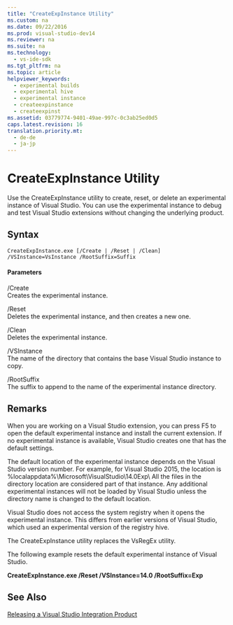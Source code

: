 ```yaml
---
title: "CreateExpInstance Utility"
ms.custom: na
ms.date: 09/22/2016
ms.prod: visual-studio-dev14
ms.reviewer: na
ms.suite: na
ms.technology: 
  - vs-ide-sdk
ms.tgt_pltfrm: na
ms.topic: article
helpviewer_keywords: 
  - experimental builds
  - experimental hive
  - experimental instance
  - createexpinstance
  - createexpinst
ms.assetid: 03779774-9401-49ae-997c-0c3ab25ed0d5
caps.latest.revision: 16
translation.priority.mt: 
  - de-de
  - ja-jp
---
```

# CreateExpInstance Utility
Use the CreateExpInstance utility to create, reset, or delete an experimental instance of Visual Studio. You can use the experimental instance to debug and test Visual Studio extensions without changing the underlying product.  
  
## Syntax  
  
```  
CreateExpInstance.exe [/Create | /Reset | /Clean] /VSInstance=VsInstance /RootSuffix=Suffix  
```  
  
#### Parameters  
 /Create  
 Creates the experimental instance.  
  
 /Reset  
 Deletes the experimental instance, and then creates a new one.  
  
 /Clean  
 Deletes the experimental instance.  
  
 /VSInstance  
 The name of the directory that contains the base Visual Studio instance to copy.  
  
 /RootSuffix  
 The suffix to append to the name of the experimental instance directory.  
  
## Remarks  
 When you are working on a Visual Studio extension, you can press F5 to open the default experimental instance and install the current extension. If no experimental instance is available, Visual Studio creates one that has the default settings.  
  
 The default location of the experimental instance depends on the Visual Studio version number. For example, for Visual Studio 2015, the location is %localappdata%\Microsoft\VisualStudio\14.0Exp\ All the files in the directory location are considered part of that instance. Any additional experimental instances will not be loaded by Visual Studio unless the directory name is changed to the default location.  
  
 Visual Studio does not access the system registry when it opens the experimental instance. This differs from earlier versions of Visual Studio, which used an experimental version of the registry hive.  
  
 The CreateExpInstance utility replaces the VsRegEx utility.  
  
 The following example resets the default experimental instance of Visual Studio.  
  
 **CreateExpInstance.exe /Reset /VSInstance=14.0 /RootSuffix=Exp**  
  
## See Also  
 [Releasing a Visual Studio Integration Product](../vs140/releasing-a-visual-studio-integration-product.md)
